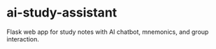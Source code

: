 # ai-study-assistant
Flask web app for study notes with AI chatbot, mnemonics, and group interaction.
